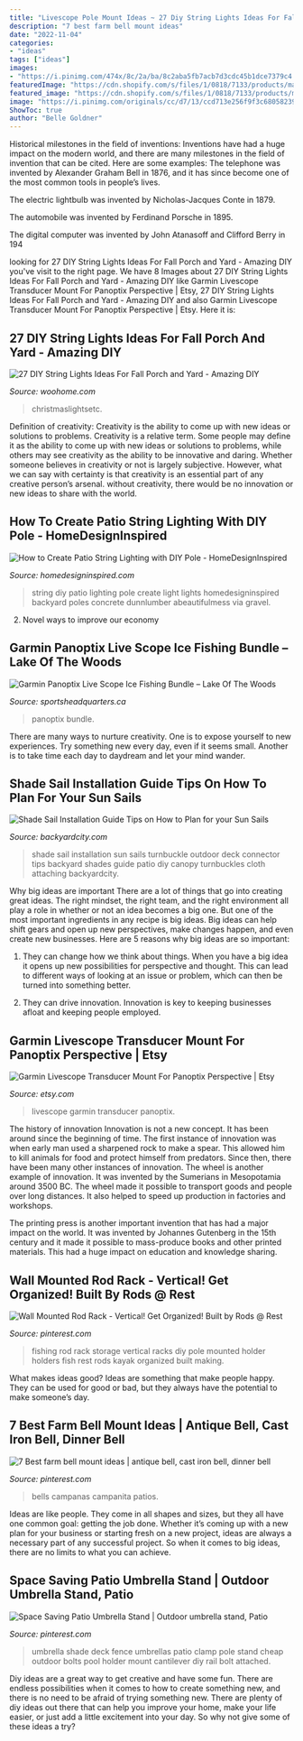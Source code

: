 ```yaml
---
title: "Livescope Pole Mount Ideas ~ 27 Diy String Lights Ideas For Fall Porch And Yard"
description: "7 best farm bell mount ideas"
date: "2022-11-04"
categories:
- "ideas"
tags: ["ideas"]
images:
- "https://i.pinimg.com/474x/8c/2a/ba/8c2aba5fb7acb7d3cdc45b1dce7379c4.jpg?nii=t"
featuredImage: "https://cdn.shopify.com/s/files/1/0818/7133/products/maxresdefault_2048x.jpg?v=1572303208"
featured_image: "https://cdn.shopify.com/s/files/1/0818/7133/products/maxresdefault_2048x.jpg?v=1572303208"
image: "https://i.pinimg.com/originals/cc/d7/13/ccd713e256f9f3c68058239feacb41ab.jpg"
ShowToc: true
author: "Belle Goldner"
---
```



Historical milestones in the field of inventions:
Inventions have had a huge impact on the modern world, and there are many milestones in the field of invention that can be cited. Here are some examples:
The telephone was invented by Alexander Graham Bell in 1876, and it has since become one of the most common tools in people’s lives.

The electric lightbulb was invented by Nicholas-Jacques Conte in 1879.

The automobile was invented by Ferdinand Porsche in 1895. 

The digital computer was invented by John Atanasoff and Clifford Berry in 194
	

		
looking for 27 DIY String Lights Ideas For Fall Porch and Yard - Amazing DIY you've visit to the right page. We have 8 Images about 27 DIY String Lights Ideas For Fall Porch and Yard - Amazing DIY like Garmin Livescope Transducer Mount For Panoptix Perspective | Etsy, 27 DIY String Lights Ideas For Fall Porch and Yard - Amazing DIY and also Garmin Livescope Transducer Mount For Panoptix Perspective | Etsy. Here it is:
		
    
## 27 DIY String Lights Ideas For Fall Porch And Yard - Amazing DIY

<img loading=lazy src="https://www.woohome.com/wp-content/uploads/2017/09/string-lighting-ideas-for-Fall-yard-and-garden-10.jpg" onerror="this.onerror=null;this.src='https://tse2.mm.bing.net/th?id=OIP.Y-m_NCH_r4KEox0R_FswTgHaIZ&amp;pid=15.1';" alt="27 DIY String Lights Ideas For Fall Porch and Yard - Amazing DIY">

_Source: woohome.com_

>christmaslightsetc. 

	

Definition of creativity: Creativity is the ability to come up with new ideas or solutions to problems.
Creativity is a relative term. Some people may define it as the ability to come up with new ideas or solutions to problems, while others may see creativity as the ability to be innovative and daring. Whether someone believes in creativity or not is largely subjective. However, what we can say with certainty is that creativity is an essential part of any creative person’s arsenal. without creativity, there would be no innovation or new ideas to share with the world.

    
## How To Create Patio String Lighting With DIY Pole - HomeDesignInspired

<img loading=lazy src="http://www.homedesigninspired.com/wp-content/uploads/2019/07/how-to-build-outdoor-string-lighting-11.jpg" onerror="this.onerror=null;this.src='https://tse4.mm.bing.net/th?id=OIP.Qz5eEgV5aB_rw3s_UYX7PwHaMz&amp;pid=15.1';" alt="How to Create Patio String Lighting with DIY Pole - HomeDesignInspired">

_Source: homedesigninspired.com_

>string diy patio lighting pole create light lights homedesigninspired backyard poles concrete dunnlumber abeautifulmess via gravel. 

	

2. Novel ways to improve our economy

    
## Garmin Panoptix Live Scope Ice Fishing Bundle – Lake Of The Woods

<img loading=lazy src="https://cdn.shopify.com/s/files/1/0818/7133/products/maxresdefault_2048x.jpg?v=1572303208" onerror="this.onerror=null;this.src='https://tse1.mm.bing.net/th?id=OIP.4ZvxEAynp8wL0NyV-BVPMQHaEK&amp;pid=15.1';" alt="Garmin Panoptix Live Scope Ice Fishing Bundle – Lake Of The Woods">

_Source: sportsheadquarters.ca_

>panoptix bundle. 

	

There are many ways to nurture creativity. One is to expose yourself to new experiences. Try something new every day, even if it seems small. Another is to take time each day to daydream and let your mind wander.

    
## Shade Sail Installation Guide Tips On How To Plan For Your Sun Sails

<img loading=lazy src="http://backyardcity.com/Images/GP/Turnbuckle-connector.jpg" onerror="this.onerror=null;this.src='https://tse1.mm.bing.net/th?id=OIP.yCk3AoDx3TL9HuWBSuAR9gHaE8&amp;pid=15.1';" alt="Shade Sail Installation Guide Tips on How to Plan for your Sun Sails">

_Source: backyardcity.com_

>shade sail installation sun sails turnbuckle outdoor deck connector tips backyard shades guide patio diy canopy turnbuckles cloth attaching backyardcity. 

	

Why big ideas are important
There are a lot of things that go into creating great ideas. The right mindset, the right team, and the right environment all play a role in whether or not an idea becomes a big one. But one of the most important ingredients in any recipe is big ideas. Big ideas can help shift gears and open up new perspectives, make changes happen, and even create new businesses. Here are 5 reasons why big ideas are so important: 
1. They can change how we think about things. When you have a big idea it opens up new possibilities for perspective and thought. This can lead to different ways of looking at an issue or problem, which can then be turned into something better. 

2. They can drive innovation. Innovation is key to keeping businesses afloat and keeping people employed.

    
## Garmin Livescope Transducer Mount For Panoptix Perspective | Etsy

<img loading=lazy src="https://i.etsystatic.com/27412266/r/il/399ac6/2867117225/il_1140xN.2867117225_f1ap.jpg" onerror="this.onerror=null;this.src='https://tse4.mm.bing.net/th?id=OIP.QYqfHaU4riyklJIkNoC2ugHaJ4&amp;pid=15.1';" alt="Garmin Livescope Transducer Mount For Panoptix Perspective | Etsy">

_Source: etsy.com_

>livescope garmin transducer panoptix. 

	

The history of innovation
Innovation is not a new concept. It has been around since the beginning of time. The first instance of innovation was when early man used a sharpened rock to make a spear. This allowed him to kill animals for food and protect himself from predators. Since then, there have been many other instances of innovation.
The wheel is another example of innovation. It was invented by the Sumerians in Mesopotamia around 3500 BC. The wheel made it possible to transport goods and people over long distances. It also helped to speed up production in factories and workshops.

The printing press is another important invention that has had a major impact on the world. It was invented by Johannes Gutenberg in the 15th century and it made it possible to mass-produce books and other printed materials. This had a huge impact on education and knowledge sharing.

    
## Wall Mounted Rod Rack - Vertical! Get Organized! Built By Rods @ Rest

<img loading=lazy src="https://i.pinimg.com/originals/05/2c/e1/052ce1becb947622886f97b7fbba230a.jpg" onerror="this.onerror=null;this.src='https://tse3.mm.bing.net/th?id=OIP.DGwH791zW5UXTzU-yAx-7QHaJ4&amp;pid=15.1';" alt="Wall Mounted Rod Rack - Vertical! Get Organized! Built by Rods @ Rest">

_Source: pinterest.com_

>fishing rod rack storage vertical racks diy pole mounted holder holders fish rest rods kayak organized built making. 

	

What makes ideas good?
Ideas are something that make people happy. They can be used for good or bad, but they always have the potential to make someone’s day.

    
## 7 Best Farm Bell Mount Ideas | Antique Bell, Cast Iron Bell, Dinner Bell

<img loading=lazy src="https://i.pinimg.com/474x/8c/2a/ba/8c2aba5fb7acb7d3cdc45b1dce7379c4.jpg?nii=t" onerror="this.onerror=null;this.src='https://tse4.mm.bing.net/th?id=OIP.rvDMKr8gNZC7R94nufadUgAAAA&amp;pid=15.1';" alt="7 Best farm bell mount ideas | antique bell, cast iron bell, dinner bell">

_Source: pinterest.com_

>bells campanas campanita patios. 

	

Ideas are like people. They come in all shapes and sizes, but they all have one common goal: getting the job done. Whether it’s coming up with a new plan for your business or starting fresh on a new project, ideas are always a necessary part of any successful project. So when it comes to big ideas, there are no limits to what you can achieve.

    
## Space Saving Patio Umbrella Stand | Outdoor Umbrella Stand, Patio

<img loading=lazy src="https://i.pinimg.com/originals/cc/d7/13/ccd713e256f9f3c68058239feacb41ab.jpg" onerror="this.onerror=null;this.src='https://tse4.mm.bing.net/th?id=OIP.II3GRdd1v50aNhiwHqSLMgHaLI&amp;pid=15.1';" alt="Space Saving Patio Umbrella Stand | Outdoor umbrella stand, Patio">

_Source: pinterest.com_

>umbrella shade deck fence umbrellas patio clamp pole stand cheap outdoor bolts pool holder mount cantilever diy rail bolt attached. 

	

Diy ideas are a great way to get creative and have some fun. There are endless possibilities when it comes to how to create something new, and there is no need to be afraid of trying something new. There are plenty of diy ideas out there that can help you improve your home, make your life easier, or just add a little excitement into your day. So why not give some of these ideas a try?

